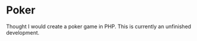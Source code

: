 Poker
=====

Thought I would create a poker game in PHP. This is currently an unfinished development. 
